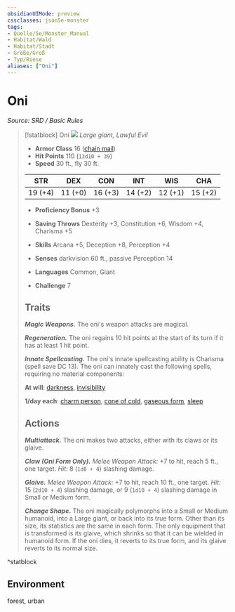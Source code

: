 ```yaml
---
obsidianUIMode: preview
cssclasses: json5e-monster
tags:
- Quelle/5e/Monster_Manual
- Habitat/Wald
- Habitat/Stadt
- Größe/Groß
- Typ/Riese
aliases: ["Oni"]
---
```

# Oni
*Source: SRD / Basic Rules*  

> [!statblock] Oni
> ![](compendium/bestiary/giant/token/oni.png#token)
> *Large giant, Lawful Evil*
> 
> - **Armor Class** 16  ([chain mail](compendium/items/chain-mail.md))
> - **Hit Points** 110 (`13d10 + 39`)
> - **Speed** 30 ft., fly 30 ft.
> 
> |STR|DEX|CON|INT|WIS|CHA|
> |:---:|:---:|:---:|:---:|:---:|:---:|
> |19 (+4)|11 (+0)|16 (+3)|14 (+2)|12 (+1)|15 (+2)|
> 
> - **Proficiency Bonus** +3
> - **Saving Throws** Dexterity +3, Constitution +6, Wisdom +4, Charisma +5
> - **Skills** Arcana +5, Deception +8, Perception +4
> - **Senses** darkvision 60 ft., passive Perception 14
> 
> - **Languages** Common, Giant
> - **Challenge** 7
> 
> ## Traits
> 
> ***Magic Weapons.*** The oni's weapon attacks are magical.
> 
> ***Regeneration.*** The oni regains 10 hit points at the start of its turn if it has at least 1 hit point.
> 
> ***Innate Spellcasting.*** The oni's innate spellcasting ability is Charisma (spell save DC 13). The oni can innately cast the following spells, requiring no material components:
> 
> **At will**: [darkness](compendium/spells/darkness.md), [invisibility](compendium/spells/invisibility.md)
> 
> **1/day each**: [charm person](compendium/spells/charm-person.md), [cone of cold](compendium/spells/cone-of-cold.md), [gaseous form](compendium/spells/gaseous-form.md), [sleep](compendium/spells/sleep.md)
> 
> ## Actions
> 
> ***Multiattack.*** The oni makes two attacks, either with its claws or its glaive.
> 
> ***Claw (Oni Form Only).*** *Melee Weapon Attack:* +7 to hit, reach 5 ft., one target. *Hit:* 8 (`1d8 + 4`) slashing damage.
> 
> ***Glaive.*** *Melee Weapon Attack:* +7 to hit, reach 10 ft., one target. *Hit:* 15 (`2d10 + 4`) slashing damage, or 9 (`1d10 + 4`) slashing damage in Small or Medium form.
> 
> ***Change Shape.*** The oni magically polymorphs into a Small or Medium humanoid, into a Large giant, or back into its true form. Other than its size, its statistics are the same in each form. The only equipment that is transformed is its glaive, which shrinks so that it can be wielded in humanoid form. If the oni dies, it reverts to its true form, and its glaive reverts to its normal size.

^statblock

## Environment

forest, urban